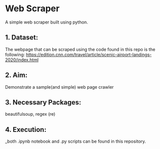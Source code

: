 # Web Scraper
A simple web scraper built using python.

## 1. Dataset: 
The webpage that can be scraped using the code found in this repo is the following: https://edition.cnn.com/travel/article/scenic-airport-landings-2020/index.html 

## 2. Aim: 
Demonstrate a sample(and simple) web page crawler

## 3. Necessary Packages:
beautifulsoup, regex (re)

## 4. Execution:
<TBA>
_both .ipynb notebook and .py scripts can be found in this repository.
